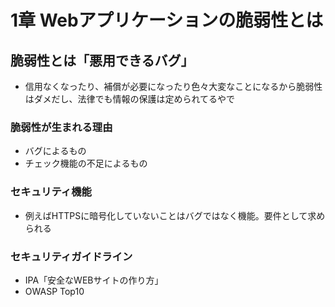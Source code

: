 # 1章 Webアプリケーションの脆弱性とは
## 脆弱性とは「悪用できるバグ」
- 信用なくなったり、補償が必要になったり色々大変なことになるから脆弱性はダメだし、法律でも情報の保護は定められてるやで

### 脆弱性が生まれる理由
- バグによるもの
- チェック機能の不足によるもの

### セキュリティ機能
- 例えばHTTPSに暗号化していないことはバグではなく機能。要件として求められる

### セキュリティガイドライン
- IPA「安全なWEBサイトの作り方」
- OWASP Top10